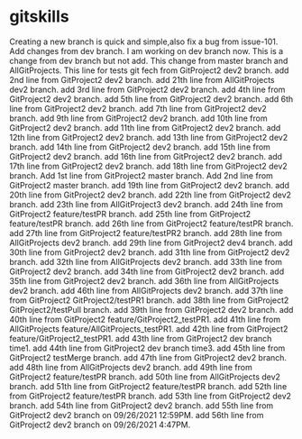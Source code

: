 # gitskills
Creating a new branch is quick and simple,also fix a bug from issue-101.
Add changes from dev branch.
I am working on dev branch now.
This is a change from dev branch but not add.
This change from master branch and AllGitProjects.
This line for tests git fech from GitProject2 dev2 branch.
add 2nd line from GitProject2 dev2 branch.
add 21th line from AllGitProjects dev2 branch.
add 3rd line from GitProject2 dev2 branch.
add 4th line from GitProject2 dev2 branch.
add 5th line from GitProject2 dev2 branch.
add 6th line from GitProject2 dev2 branch.
add 7th line from GitProject2 dev2 branch.
add 9th line from GitProject2 dev2 branch.
add 10th line from GitProject2 dev2 branch.
add 11th line from GitProject2 dev2 branch.
add 12th line from GitProject2 dev2 branch.
add 13th line from GitProject2 dev2 branch.
add 14th line from GitProject2 dev2 branch.
add 15th line from GitProject2 dev2 branch.
add 16th line from GitProject2 dev2 branch.
add 17th line from GitProject2 dev2 branch.
add 18th line from GitProject2 dev2 branch.
Add 1st line from GitProject2 master branch.
Add 2nd line from GitProject2 master branch.
add 19th line from GitProject2 dev2 branch.
add 20th line from GitProject2 dev2 branch.
add 22th line from GitProject2 dev2 branch.
add 23th line from AllGitProject3 dev2 branch.
add 24th line from GitProject2 feature/testPR branch.
add 25th line from GitProject2 feature/testPR branch.
add 26th line from GitProject2 feature/testPR branch.
add 27th line from GitProject2 feature/testPR2 branch.
add 28th line from AllGitProjects dev2 branch.
add 29th line from GitProject2 dev4 branch.
add 30th line from GitProject2 dev2 branch.
add 31th line from GitProject2 dev2 branch.
add 32th line from AllGitProjects dev2 branch.
add 33th line from GitProject2 dev2 branch.
add 34th line from GitProject2 dev2 branch.
add 35th line from GitProject2 dev2 branch.
add 36th line from AllGitProjects dev2 branch.
add 46th line from AllGitProjects dev2 branch.
add 37th line from GitProject2 GitProject2/testPR1 branch.
add 38th line from GitProject2 GitProject2/testPull branch.
add 39th line from GitProject2 dev2 branch.
add 40th line from GitProject2 feature/GitProject2_testPR1.
add 41th line from AllGitProjects feature/AllGitProjects_testPR1.
add 42th line from GitProject2 feature/GitProject2_testPR1.
add 43th line from GitProject2 dev branch time1.
add 44th line from GitProject2 dev branch time3.
add 45th line from GitProject2 testMerge branch.
add 47th line from GitProject2 dev2 branch.
add 48th line from AllGitProjects dev2 branch.
add 49th line from GitProject2 feature/testPR branch.
add 50th line from AllGitProjects dev2 branch.
add 51th line from GitProject2 feature/testPR branch.
add 52th line from GitProject2 feature/testPR branch.
add 53th line from GitProject2 dev2 branch.
add 54th line from GitProject2 dev2 branch.
add 55th line from GitProject2 dev2 branch on 09/26/2021 12:59PM.
add 56th line from GitProject2 dev2 branch on 09/26/2021 4:47PM.